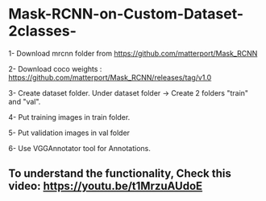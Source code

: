 # Mask-RCNN-on-Custom-Dataset-2classes-

1- Download mrcnn folder from https://github.com/matterport/Mask_RCNN

2- Download coco weights : https://github.com/matterport/Mask_RCNN/releases/tag/v1.0

3- Create dataset folder. Under dataset folder -> Create 2 folders "train" and "val".

4- Put training images in train folder.

5- Put validation images in val folder

6- Use VGGAnnotator tool for Annotations.

## To understand the functionality, Check this video:  https://youtu.be/t1MrzuAUdoE

